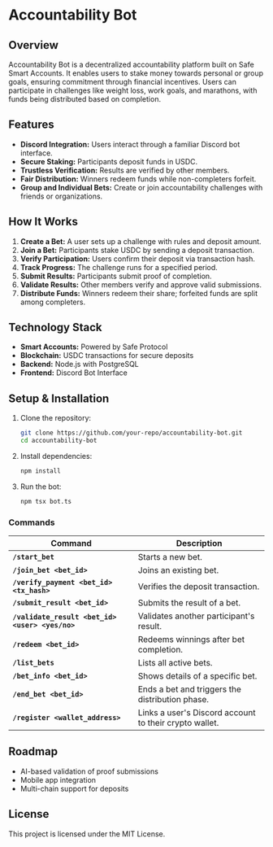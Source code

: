 # Accountability Bot

## Overview

Accountability Bot is a decentralized accountability platform built on Safe Smart Accounts. It enables users to stake money towards personal or group goals, ensuring commitment through financial incentives. Users can participate in challenges like weight loss, work goals, and marathons, with funds being distributed based on completion.

## Features

- **Discord Integration:** Users interact through a familiar Discord bot interface.
- **Secure Staking:** Participants deposit funds in USDC.
- **Trustless Verification:** Results are verified by other members.
- **Fair Distribution:** Winners redeem funds while non-completers forfeit.
- **Group and Individual Bets:** Create or join accountability challenges with friends or organizations.

## How It Works

1. **Create a Bet:** A user sets up a challenge with rules and deposit amount.
2. **Join a Bet:** Participants stake USDC by sending a deposit transaction.
3. **Verify Participation:** Users confirm their deposit via transaction hash.
4. **Track Progress:** The challenge runs for a specified period.
5. **Submit Results:** Participants submit proof of completion.
6. **Validate Results:** Other members verify and approve valid submissions.
7. **Distribute Funds:** Winners redeem their share; forfeited funds are split among completers.

## Technology Stack

- **Smart Accounts:** Powered by Safe Protocol
- **Blockchain:** USDC transactions for secure deposits
- **Backend:** Node.js with PostgreSQL
- **Frontend:** Discord Bot Interface

## Setup & Installation

1. Clone the repository:
   ```sh
   git clone https://github.com/your-repo/accountability-bot.git
   cd accountability-bot
   ```
2. Install dependencies:
   ```sh
   npm install
   ```
3. Run the bot:
   ```sh
   npm tsx bot.ts
   ```

### Commands

| Command                                         | Description                                            |
| ----------------------------------------------- | ------------------------------------------------------ |
| **`/start_bet`**                                | Starts a new bet.                                      |
| **`/join_bet <bet_id>`**                        | Joins an existing bet.                                 |
| **`/verify_payment <bet_id> <tx_hash>`**        | Verifies the deposit transaction.                      |
| **`/submit_result <bet_id>`**                   | Submits the result of a bet.                           |
| **`/validate_result <bet_id> <user> <yes/no>`** | Validates another participant's result.                |
| **`/redeem <bet_id>`**                          | Redeems winnings after bet completion.                 |
| **`/list_bets`**                                | Lists all active bets.                                 |
| **`/bet_info <bet_id>`**                        | Shows details of a specific bet.                       |
| **`/end_bet <bet_id>`**                         | Ends a bet and triggers the distribution phase.        |
| **`/register <wallet_address>`**                | Links a user's Discord account to their crypto wallet. |

## Roadmap

- AI-based validation of proof submissions
- Mobile app integration
- Multi-chain support for deposits

## License

This project is licensed under the MIT License.
